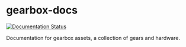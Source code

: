 # gearbox-docs

[![Documentation Status](https://readthedocs.org/projects/gearbox-docs/badge/?version=latest)](https://gearbox-docs.readthedocs.io/en/latest/?badge=latest)


Documentation for gearbox assets, a collection of gears and hardware.
